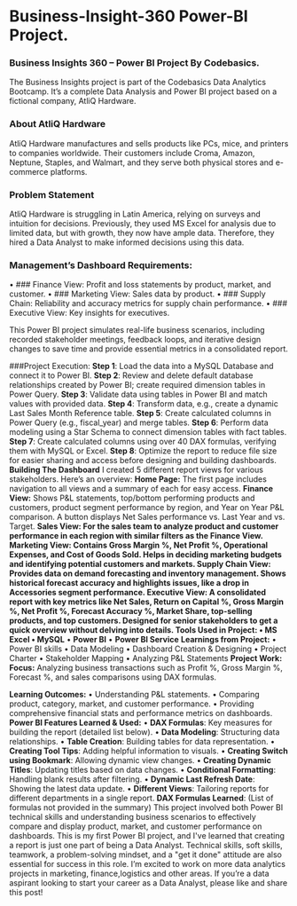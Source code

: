 # Business-Insight-360 Power-BI Project.
### Business Insights 360 – Power BI Project By Codebasics.

The Business Insights project is part of the Codebasics Data Analytics Bootcamp. It’s a complete Data Analysis and Power BI project based on a fictional company, AtliQ Hardware.

### About AtliQ Hardware
AtliQ Hardware manufactures and sells products like PCs, mice, and printers to companies worldwide. Their customers include Croma, Amazon, Neptune, Staples, and Walmart, and they serve both physical stores and e-commerce platforms.

### Problem Statement
AtliQ Hardware is struggling in Latin America, relying on surveys and intuition for decisions. Previously, they used MS Excel for analysis due to limited data, but with growth, they now have ample data. Therefore, they hired a Data Analyst to make informed decisions using this data.

### Management’s Dashboard Requirements:
•	### Finance View: Profit and loss statements by product, market, and customer.
•	### Marketing View: Sales data by product.
•	### Supply Chain: Reliability and accuracy metrics for supply chain performance.
•	### Executive View: Key insights for executives.

This Power BI project simulates real-life business scenarios, including recorded stakeholder meetings, feedback loops, and iterative design changes to save time and provide essential metrics in a consolidated report.

###Project Execution:
**Step 1**: Load the data into a MySQL Database and connect it to Power BI.
**Step 2**: Review and delete default database relationships created by Power BI; create required dimension tables in Power Query.
**Step 3**: Validate data using tables in Power BI and match values with provided data.
**Step 4**: Transform data, e.g., create a dynamic Last Sales Month Reference table.
**Step 5**: Create calculated columns in Power Query (e.g., fiscal_year) and merge tables.
**Step 6**: Perform data modeling using a Star Schema to connect dimension tables with fact tables.
**Step 7**: Create calculated columns using over 40 DAX formulas, verifying them with MySQL or Excel.
**Step 8**: Optimize the report to reduce file size for easier sharing and access before designing and building dashboards.
**Building The Dashboard**
I created 5 different report views for various stakeholders. Here’s an overview:
**Home Page:** The first page includes navigation to all views and a summary of each for easy access.
**Finance View:** Shows P&L statements, top/bottom performing products and customers, product segment performance by region, and Year on Year P&L comparison. A button displays Net Sales performance vs. Last Year and vs. Target.
**Sales View: **For the sales team to analyze product and customer performance in each region with similar filters as the Finance View.
**Marketing View:** Contains Gross Margin %, Net Profit %, Operational Expenses, and Cost of Goods Sold. Helps in deciding marketing budgets and identifying potential customers and markets.
**Supply Chain View:** Provides data on demand forecasting and inventory management. Shows historical forecast accuracy and highlights issues, like a drop in Accessories segment performance.
**Executive View:** A consolidated report with key metrics like Net Sales, Return on Capital %, Gross Margin %, Net Profit %, Forecast Accuracy %, Market Share, top-selling products, and top customers. Designed for senior stakeholders to get a quick overview without delving into details.
**Tools Used in Project:**
•	**MS Excel**
•**	MySQL**
•	**Power BI**
•	**Power BI Service**
**Learnings from Project:**
•	Power BI skills
•	Data Modeling
•	Dashboard Creation & Designing
•	Project Charter
•	Stakeholder Mapping
•	Analyzing P&L Statements
**Project Work:**
**Focus:** Analyzing business transactions such as Profit %, Gross Margin %, Forecast %, and sales comparisons using DAX formulas.

**Learning Outcomes:**
•	Understanding P&L statements.
•	Comparing product, category, market, and customer performance.
•	Providing comprehensive financial stats and performance metrics on dashboards.
**Power BI Features Learned & Used:**
•	**DAX Formulas**: Key measures for building the report (detailed list below).
•	**Data Modeling**: Structuring data relationships.
•	**Table Creation**: Building tables for data representation.
•	**Creating Tool Tips**: Adding helpful information to visuals.
•	**Creating Switch using Bookmark**: Allowing dynamic view changes.
•	**Creating Dynamic Titles**: Updating titles based on data changes.
•	**Conditional Formatting**: Handling blank results after filtering.
•	**Dynamic Last Refresh Date**: Showing the latest data update.
•	**Different Views**: Tailoring reports for different departments in a single report.
**DAX Formulas Learned**: (List of formulas not provided in the summary)
This project involved both Power BI technical skills and understanding business scenarios to effectively compare and display product, market, and customer performance on dashboards.
This is my first Power BI project, and I've learned that creating a report is just one part of being a Data Analyst. Technical skills, soft skills, teamwork, a problem-solving mindset, and a "get it done" attitude are also essential for success in this role.
I’m excited to work on more data analytics projects in marketing, finance,logistics and other areas. If you’re a data aspirant looking to start your career as a Data Analyst, please like and share this post!




